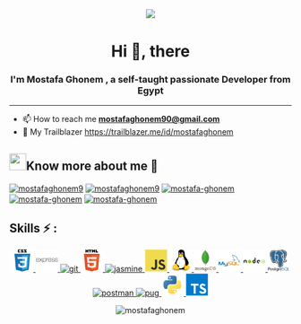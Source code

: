 <div id="header" align="center">
  <img src="https://media.giphy.com/media/du3J3cXyzhj75IOgvA/giphy.gif" width="100"/>
</div>

<h1 align="center">Hi 👋, there</h1>
<h3 align="center">I'm Mostafa Ghonem , a self-taught passionate Developer from Egypt</h3>

<!-- <div align="center">
  <img src="https://media.giphy.com/media/dWesBcTLavkZuG35MI/giphy.gif" width="500" height="200"/>
</div> -->

---

<!-- - Profile views Number
<p>
 	<img src="https://komarev.com/ghpvc/?username=mostafaghonem&style=flat-square&color=blue" alt=""/>
</P- -->


- 📫 How to reach me **mostafaghonem90@gmail.com** 
- 📄 My Trailblazer https://trailblazer.me/id/mostafaghonem 

<div align="left">
  <h2> <img src="https://camo.githubusercontent.com/4a7b6937f206904ce1f01f844c951e88a55802144aff0f840f3c68f90912aa3d/68747470733a2f2f6d656469612e74656e6f722e636f6d2f696d616765732f37653936643939346632396233383866363366376161373766663262656137382f74656e6f722e676966" data-canonical-src="https://media.tenor.com/images/7e96d994f29b388f63f7aa77ff2bea78/tenor.gif" style="max-width: 100%; display: inline-block;" data-target="animated-image.originalImage" height="30" width="30" data-target="animated-image.originalImage">Know more about me 👋</h2>


<a href="mailto:mostafaghonem90@gmail.com" target="blank">
    <img align="center" src="https://camo.githubusercontent.com/60fe4987f985f80e5b2a8663ede1c1efbd9734f50ee3176c40449355b5be42c6/68747470733a2f2f696d672e736869656c64732e696f2f62616467652f2d5361792532304869212d626c61636b3f7374796c653d666f722d7468652d6261646765266c6f676f3d676d61696c" alt="mostafaghonem9" height="30" width="120" /></a>

<a href="https://twitter.com/mostafaghonem9" target="blank">
    <img align="center" src="https://camo.githubusercontent.com/316553783a865ac3e1690d9f387380760ee06ea80594a4cbe798e2d8d892d668/68747470733a2f2f696d672e736869656c64732e696f2f62616467652f2d547769747465722d626c61636b3f7374796c653d666f722d7468652d6261646765266c6f676f3d74776974746572" alt="mostafaghonem9" height="30" width="120" /></a>
  
  <a href="https://linkedin.com/in/mostafa-ghonem" target="blank">
        <img align="center" src="https://camo.githubusercontent.com/4c080422a239ae85d1f73a5c92d4753674e1044e8dc058e034535abbfd34fa3c/68747470733a2f2f696d672e736869656c64732e696f2f62616467652f2d4c696e6b6564496e2d626c61636b3f7374796c653d666f722d7468652d6261646765266c6f676f3d4c696e6b6564696e" alt="mostafa-ghonem" height="30" width="120" /></a>
    
   <a href="https://api.whatsapp.com/send?phone=201284109614" target="blank">
         <img align="center" src="https://img.shields.io/badge/WhatsApp-25D366.svg?style=for-the-badge&logo=WhatsApp&logoColor=white" alt="mostafa-ghonem" height="30" width="120"/></a>
  
  <a href="https://trailblazer.me/id/mostafaghonem" target="blank">
         <img align="center" src="https://img.shields.io/badge/Salesforce-00A1E0?style=for-the-badge&logo=Salesforce&logoColor=white" alt="mostafa-ghonem" height="30" width="120"/></a>
  
      
<!--    <a href="https://www.upwork.com/freelancers/~01e13dab940c80828d" target="blank">
        <img align="center" src="https://img.icons8.com/external-tal-revivo-shadow-tal-revivo/96/null/external-upwork-a-global-freelancing-platform-where-    professionals-connect-and-collaborate-remotely-logo-shadow-tal-revivo.png" alt="mostafa-ghonem" height="36" width="36"/></a> -->
  
  
</div>



<h2 align="left">Skills ⚡ :</h2>
<p align="center">
    <a href="https://www.w3schools.com/css/" target="_blank" rel="noreferrer"> 
      <img src="https://raw.githubusercontent.com/devicons/devicon/master/icons/css3/css3-original-wordmark.svg" alt="css3" width="40" height="40" /> </a>
    <a href="https://expressjs.com" target="_blank" rel="noreferrer"> 
      <img src="https://raw.githubusercontent.com/devicons/devicon/master/icons/express/express-original-wordmark.svg" alt="express" width="40" height="40" /> </a>
    <a href="https://git-scm.com/" target="_blank" rel="noreferrer"> 
      <img src="https://www.vectorlogo.zone/logos/git-scm/git-scm-icon.svg" alt="git" width="40" height="40" /> </a>
    <a href="https://www.w3.org/html/" target="_blank" rel="noreferrer"> 
      <img src="https://raw.githubusercontent.com/devicons/devicon/master/icons/html5/html5-original-wordmark.svg" alt="html5" width="40" height="40" /> </a>
    <a href="https://jasmine.github.io/" target="_blank" rel="noreferrer"> 
      <img src="https://www.vectorlogo.zone/logos/jasmine/jasmine-icon.svg" alt="jasmine" width="40" height="40" /> </a>
    <a href="https://developer.mozilla.org/en-US/docs/Web/JavaScript" target="_blank" rel="noreferrer">
        <img src="https://raw.githubusercontent.com/devicons/devicon/master/icons/javascript/javascript-original.svg" alt="javascript" width="40" height="40" />
    </a>
    <a href="https://www.linux.org/" target="_blank" rel="noreferrer"> 
      <img src="https://raw.githubusercontent.com/devicons/devicon/master/icons/linux/linux-original.svg" alt="linux" width="40" height="40" /> </a>
    <a href="https://www.mongodb.com/" target="_blank" rel="noreferrer"> 
      <img src="https://raw.githubusercontent.com/devicons/devicon/master/icons/mongodb/mongodb-original-wordmark.svg" alt="mongodb" width="40" height="40" /> </a>
    <a href="https://www.mysql.com/" target="_blank" rel="noreferrer"> 
      <img src="https://raw.githubusercontent.com/devicons/devicon/master/icons/mysql/mysql-original-wordmark.svg" alt="mysql" width="40" height="40" /> </a>
    <a href="https://nodejs.org" target="_blank" rel="noreferrer"> 
      <img src="https://raw.githubusercontent.com/devicons/devicon/master/icons/nodejs/nodejs-original-wordmark.svg" alt="nodejs" width="40" height="40" /> </a>
    <a href="https://www.postgresql.org" target="_blank" rel="noreferrer">
        <img src="https://raw.githubusercontent.com/devicons/devicon/master/icons/postgresql/postgresql-original-wordmark.svg" alt="postgresql" width="40"            height="40" />
    </a>
    <a href="https://postman.com" target="_blank" rel="noreferrer"> 
      <img src="https://www.vectorlogo.zone/logos/getpostman/getpostman-icon.svg" alt="postman" width="40" height="40" /> </a>
    <a href="https://pugjs.org" target="_blank" rel="noreferrer"> 
      <img src="https://cdn.worldvectorlogo.com/logos/pug.svg" alt="pug" width="40" height="40" /> </a>
    <a href="https://www.python.org" target="_blank" rel="noreferrer"> 
      <img src="https://raw.githubusercontent.com/devicons/devicon/master/icons/python/python-original.svg" alt="python" width="40" height="40" /> </a>
    <a href="https://www.typescriptlang.org/" target="_blank" rel="noreferrer"> 
      <img src="https://raw.githubusercontent.com/devicons/devicon/master/icons/typescript/typescript-original.svg" alt="typescript" width="40" height="40" /> </a>
</p>

<p align="center">
  <img src="https://github-readme-stats.vercel.app/api/top-langs?username=mostafaghonem&show_icons=true&locale=en&layout=compact&theme=github_dark" alt="mostafaghonem"/></p>

<!---[![GitHub Streak](http://github-readme-streak-stats.herokuapp.com?user=mostafaghonem&theme=dark)](https://git.io/streak-stats)--->




